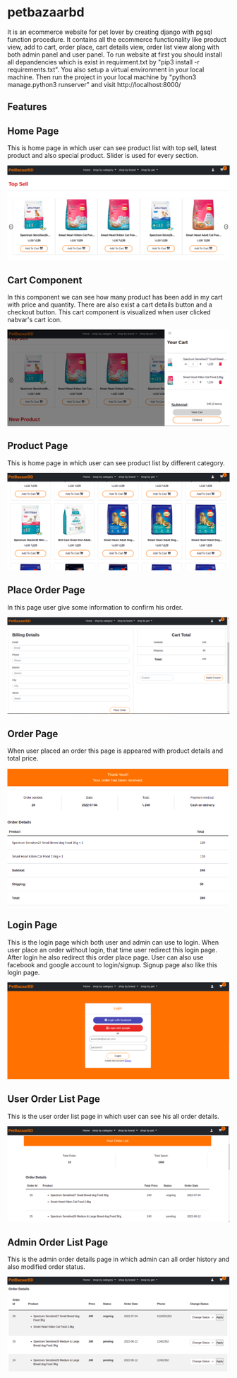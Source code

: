
# petbazaarbd

It is an ecommerce website for pet lover by creating
django with pgsql function procedure. It contains all 
the ecommerce functionality like product view, add to
cart, order place, cart details view, order list view
along with both admin panel and user panel. To run website
at first you should install all depandencies which is exist
in requirment.txt by "pip3 install -r requirements.txt".
You also setup a virtual environment in your local machine.
Then run the project in your local machine by "python3 manage.python3
runserver" and visit http://localhost:8000/




## Features





## Home Page

This is home page in which user can see product list
with top sell, latest product and also special product.
Slider is used for every section.

![App Screenshot](https://github.com/AKASH-2019/pet_bazaar_bd/blob/master/pet_bazaar_snapshots/home.png)


## Cart Component

In this component we can see how many product has been
add in my cart with price and quantity. There are also
exist a cart details button and a checkout button. This
cart component is visualized when user clicked nabvar's 
cart icon.

![App Screenshot](https://github.com/AKASH-2019/pet_bazaar_bd/blob/master/pet_bazaar_snapshots/cart.png)


## Product Page

This is home page in which user can see product list by
different category.

![App Screenshot](https://github.com/AKASH-2019/pet_bazaar_bd/blob/master/pet_bazaar_snapshots/product.png)


## Place Order Page

In this page user give some information to confirm his
order. 

![App Screenshot](https://github.com/AKASH-2019/pet_bazaar_bd/blob/master/pet_bazaar_snapshots/place_order.png)


## Order Page

When user placed an order this page is appeared with
product details and total price.

![App Screenshot](https://github.com/AKASH-2019/pet_bazaar_bd/blob/master/pet_bazaar_snapshots/order.png)


## Login Page

This is the login page which both user and admin can use to login.
When user place an order without login, that time 
user redirect this login page. After login he also 
redirect this order place page. User can also use
facebook and google account to login/signup.
Signup page also like this login page. 

![App Screenshot](https://github.com/AKASH-2019/pet_bazaar_bd/blob/master/pet_bazaar_snapshots/login.png)


## User Order List Page 

This is the user order list page in which user can see his
all order details.

![App Screenshot](https://github.com/AKASH-2019/pet_bazaar_bd/blob/master/pet_bazaar_snapshots/user_order_list.png)


## Admin Order List Page 

This is the admin order details page in which admin can all
order history and also modified order status.

![App Screenshot](https://github.com/AKASH-2019/pet_bazaar_bd/blob/master/pet_bazaar_snapshots/admin_order_list.png)


